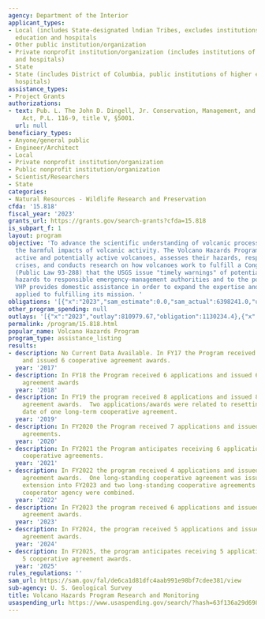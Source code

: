 ```yaml
---
agency: Department of the Interior
applicant_types:
- Local (includes State-designated lndian Tribes, excludes institutions of higher
  education and hospitals
- Other public institution/organization
- Private nonprofit institution/organization (includes institutions of higher education
  and hospitals)
- State
- State (includes District of Columbia, public institutions of higher education and
  hospitals)
assistance_types:
- Project Grants
authorizations:
- text: Pub. L. The John D. Dingell, Jr. Conservation, Management, and Recreation
    Act, P.L. 116-9, title V, §5001.
  url: null
beneficiary_types:
- Anyone/general public
- Engineer/Architect
- Local
- Private nonprofit institution/organization
- Public nonprofit institution/organization
- Scientist/Researchers
- State
categories:
- Natural Resources - Wildlife Research and Preservation
cfda: '15.818'
fiscal_year: '2023'
grants_url: https://grants.gov/search-grants?cfda=15.818
is_subpart_f: 1
layout: program
objective: 'To advance the scientific understanding of volcanic processes and to lessen
  the harmful impacts of volcanic activity. The Volcano Hazards Program (VHP) monitors
  active and potentially active volcanoes, assesses their hazards, responds to volcanic
  crises, and conducts research on how volcanoes work to fulfill a Congressional mandate
  (Public Law 93-288) that the USGS issue "timely warnings" of potential volcanic
  hazards to responsible emergency-management authorities and to the populace affected.
  VHP provides domestic assistance in order to expand the expertise and capabilities
  applied to fulfilling its mission. '
obligations: '[{"x":"2023","sam_estimate":0.0,"sam_actual":6398241.0,"usa_spending_actual":6307758.31},{"x":"2024","sam_estimate":0.0,"sam_actual":2881269.0,"usa_spending_actual":2881268.51},{"x":"2025","sam_estimate":0.0,"sam_actual":4480000.0,"usa_spending_actual":0.0}]'
other_program_spending: null
outlays: '[{"x":"2023","outlay":810979.67,"obligation":1130234.4},{"x":"2024","outlay":0.0,"obligation":0.0},{"x":"2025","outlay":0.0,"obligation":0.0}]'
permalink: /program/15.818.html
popular_name: Volcano Hazards Program
program_type: assistance_listing
results:
- description: No Current Data Available. In FY17 the Program received 6 applications
    and issued 6 cooperative agreement awards.
  year: '2017'
- description: In FY18 the Program received 6 applications and issued 6 cooperative
    agreement awards
  year: '2018'
- description: In FY19 the program received 8 applications and issued 8 cooperative
    agreement awards.  Two applications/awards were related to resetting the start
    date of one long-term cooperative agreement.
  year: '2019'
- description: In FY2020 the Program received 7 applications and issued 7 cooperative
    agreements.
  year: '2020'
- description: In FY2021 the Program anticipates receiving 6 applications and issuing  6
    cooperative agreements.
  year: '2021'
- description: In FY2022 the program received 4 applications and issued 4 cooperative
    agreement awards.  One long-standing cooperative agreement was issued a no-cost
    extension into FY2023 and two long-standing cooperative agreements with the same
    cooperator agency were combined.
  year: '2022'
- description: In FY2023 the program received 6 applications and issued 6 cooperative
    agreement awards.
  year: '2023'
- description: In FY2024, the program received 5 applications and issued 5 cooperative
    agreement awards.
  year: '2024'
- description: In FY2025, the program anticipates receiving 5 applications and issuing
    5 cooperative agreement awards.
  year: '2025'
rules_regulations: ''
sam_url: https://sam.gov/fal/de6ca1d81dfc4aab991e98bf7cdee381/view
sub-agency: U. S. Geological Survey
title: Volcano Hazards Program Research and Monitoring
usaspending_url: https://www.usaspending.gov/search/?hash=63f136a29d6983410bb9d41818d3692b
---
```


